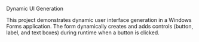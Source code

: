 Dynamic UI Generation 

This project demonstrates dynamic user interface generation in a Windows Forms application. The form dynamically creates and adds controls (button, label, and text boxes) during runtime when a button is clicked.

